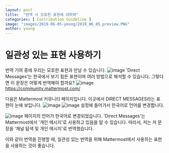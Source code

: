 ```yaml
---
layout: post
title:  "번역 시 모호한 표현에 대하여"
categories: [ Contribution Guideline ]
image: "images/2019-06-05-young/2019_06_05_preview.PNG"
author: young
---
```

# 일관성 있는 표현 사용하기
번역 기여 중에 우리는 모호한 표현과 만날 수 있습니다.
![image](/2019-1-OSS-L4/images/2019-06-05-young/before_translation.PNG)
'Direct Messages'는 한국에서 보기 힘든 표현이며 여러 방법으로 해석할 수 있습니다.
그렇다면 이 문장은 어떻게 번역해야 할까요?
![image](/2019-1-OSS-L4/images/2019-06-05-young/community_eng.PNG)
https://community.mattermost.com/

다음은 Mattermost 커뮤니티 페이지입니다. 이곳에서 DIRECT MESSAGES라는 표현이 눈에 보입니다.
![image](/2019-1-OSS-L4/images/2019-06-05-young/language_setting_1.PNG)
![image](/2019-1-OSS-L4/images/2019-06-05-young/language_setting_2.PNG)
설정에 들어가서 한국어로 언어를 변경합니다.

![image](/2019-1-OSS-L4/images/2019-06-05-young/community_kor.PNG)
페이지의 언어가 한국어로 변경되었습니다.
'Direct Messages'는 Mattermost에서 '개인 메시지'로 사용하고 있음을 알 수 있습니다.
따라서, 저는 저 문장을 '채널 탐색 및 개인 메시지'로 번역했습니다.

이와 같이 번역을 진행할 때, 일관성 있는 번역을 위해 Mattermost에서 사용하는 표현을 사용하는 것이 좋습니다.